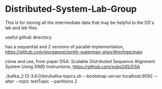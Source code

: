 # Distributed-System-Lab-Group

This is for storing all the intermediate data that may be helpful to the DS's lab and lab files.


useful github directory:

has a sequential and 2 versions of parallel implementation,
https://github.com/giorgapost/smith-waterman-algorithm/tree/main

clone and use, 
from paper DSA: Scalable Distributed Sequence Alignment System Using SIMD Instructions,
https://github.com/xubo245/DSA


./kafka_2.13-3.6.0/bin/kafka-topics.sh --bootstrap-server localhost:9092 --alter --topic testTopic --partitions 2

